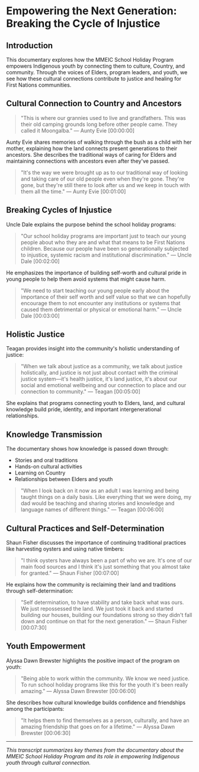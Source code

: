 # Empowering the Next Generation: Breaking the Cycle of Injustice

## Introduction

This documentary explores how the MMEIC School Holiday Program empowers Indigenous youth by connecting them to culture, Country, and community. Through the voices of Elders, program leaders, and youth, we see how these cultural connections contribute to justice and healing for First Nations communities.

## Cultural Connection to Country and Ancestors

> "This is where our grannies used to live and grandfathers. This was their old camping grounds long before other people came. They called it Moongalba." — Aunty Evie [00:00:00]

Aunty Evie shares memories of walking through the bush as a child with her mother, explaining how the land connects present generations to their ancestors. She describes the traditional ways of caring for Elders and maintaining connections with ancestors even after they've passed.

> "It's the way we were brought up as to our traditional way of looking and taking care of our old people even when they're gone. They're gone, but they're still there to look after us and we keep in touch with them all the time." — Aunty Evie [00:01:00]

## Breaking Cycles of Injustice

Uncle Dale explains the purpose behind the school holiday programs:

> "Our school holiday programs are important just to teach our young people about who they are and what that means to be First Nations children. Because our people have been so generationally subjected to injustice, systemic racism and institutional discrimination." — Uncle Dale [00:02:00]

He emphasizes the importance of building self-worth and cultural pride in young people to help them avoid systems that might cause harm.

> "We need to start teaching our young people early about the importance of their self worth and self value so that we can hopefully encourage them to not encounter any institutions or systems that caused them detrimental or physical or emotional harm." — Uncle Dale [00:03:00]

## Holistic Justice

Teagan provides insight into the community's holistic understanding of justice:

> "When we talk about justice as a community, we talk about justice holistically, and justice is not just about contact with the criminal justice system—it's health justice, it's land justice, it's about our social and emotional wellbeing and our connection to place and our connection to community." — Teagan [00:05:00]

She explains that programs connecting youth to Elders, land, and cultural knowledge build pride, identity, and important intergenerational relationships.

## Knowledge Transmission

The documentary shows how knowledge is passed down through:
- Stories and oral traditions
- Hands-on cultural activities
- Learning on Country
- Relationships between Elders and youth

> "When I look back on it now as an adult I was learning and being taught things on a daily basis. Like everything that we were doing, my dad would be teaching and sharing stories and knowledge and language names of different things." — Teagan [00:06:00]

## Cultural Practices and Self-Determination

Shaun Fisher discusses the importance of continuing traditional practices like harvesting oysters and using native timbers:

> "I think oysters have always been a part of who we are. It's one of our main food sources and I think it's just something that you almost take for granted." — Shaun Fisher [00:07:00]

He explains how the community is reclaiming their land and traditions through self-determination:

> "Self determination, to have stability and take back what was ours. We just repossessed the land. We just took it back and started building our houses, building our foundations strong so they didn't fall down and continue on that for the next generation." — Shaun Fisher [00:07:30]

## Youth Empowerment

Alyssa Dawn Brewster highlights the positive impact of the program on youth:

> "Being able to work within the community. We know we need justice. To run school holiday programs like this for the youth it's been really amazing." — Alyssa Dawn Brewster [00:06:00]

She describes how cultural knowledge builds confidence and friendships among the participants:

> "It helps them to find themselves as a person, culturally, and have an amazing friendship that goes on for a lifetime." — Alyssa Dawn Brewster [00:06:30]

---

*This transcript summarizes key themes from the documentary about the MMEIC School Holiday Program and its role in empowering Indigenous youth through cultural connection.*



